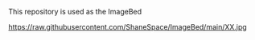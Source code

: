 This repository is used as the ImageBed

https://raw.githubusercontent.com/ShaneSpace/ImageBed/main/XX.jpg
